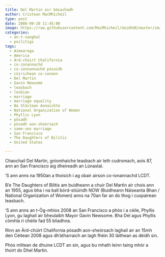 ```yaml
---
title: Del Martin air bàsachadh
author: Crìstean MacMhìcheil
type: post
date: 2008-09-28 11:45:00
image: https://raw.githubusercontent.com/MacMhicheil/GeidhUK/master/images/2008-09-28-del-martin-air-basachadh.jpg
categories:
  - an-t-saoghal
  - poilitigs
tags:
  - Aimearaga
  - America
  - Àrd-chùirt Chalifornia
  - co-ionannachd
  - co-ionnannachd pòsaidh
  - còirichean co-ionann
  - Del Martin
  - Gavin Newsome
  - leasbach
  - lesbian
  - marriage
  - marriage equality
  - Na Stàitean Aonaichte
  - National Organization of Women
  - Phyllis Lyon
  - pòsadh
  - pòsadh aon-sheòrsach
  - same-sex marriage
  - San Francisco
  - The Daughters of Bilitis
  - United States

---
```

Chaochail Del Martin, gnìomhaiche leasbach air leth cudromach, aois 87, ann an San Francisco aig dheireadh an Lùnastal.

<!--more-->

‘S ann anns na 1950an a thoisich i ag obair airson co-ionannachd LCDT.

B’e The Daughters of Bilitis am buidheann a chuir Del Martin air chois ann an 1955, agus bha i na ball bòrd-stiùiridh NOW (Buidheann Nàiseanta Bhan / National Organization of Women) anns na 70an far an do thog i cuspairean leasbach.

‘S ann anns an t-Òg-mhios 2008 an San Francisco a phòs i a cèile, Phyllis Lyon, gu laghail air bheulaibh Mayor Gavin Newsome. Bha Del agus Phyllis còmhla ri chèile fad 55 bliadhna.

Rinn an Àrd-chùirt Chalifornia pòsadh aon-sheòrsach laghail air an 15mh den Cèitean 2008 agus dh’atharraich an lagh fhèin 30 làithean as dèidh sin.

Phòs mìltean de dhuine LCDT an sin, agus bu mhath leinn taing mhòr a thoirt do Dhel Martin.
